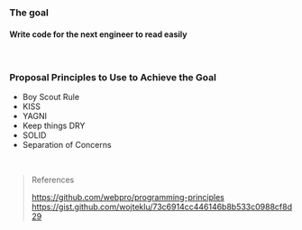 ### The goal
#### Write code for the next engineer to <b>read easily</b>
<br>

### Proposal Principles to Use to Achieve the Goal​
- Boy Scout Rule​
- KISS​
- YAGNI​
- Keep things DRY​
- SOLID​
- Separation of Concerns​
<br>

> References
>
> https://github.com/webpro/programming-principles
> <br>
> https://gist.github.com/wojteklu/73c6914cc446146b8b533c0988cf8d29

